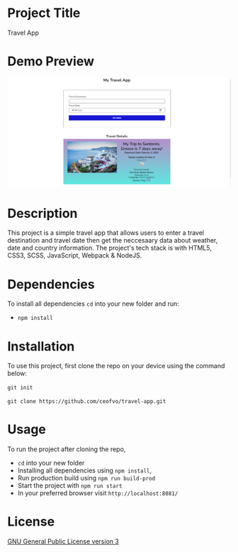 # Project Title

Travel App

# Demo Preview

![Landing Page Preview](https://github.com/ceofvo/travel-app/blob/master/src/client/images/travel-app.PNG)

# Description

This project is a simple travel app that allows users to enter a travel destination and travel date then get the neccesaary data about weather, date and country information. The project's tech stack is with HTML5, CSS3, SCSS, JavaScript, Webpack & NodeJS.  

# Dependencies

To install all dependencies `cd` into your new folder and run:

- `npm install`

# Installation
To use this project, first clone the repo on your device using the command below:

```git init```

```git clone https://github.com/ceofvo/travel-app.git``` 

# Usage

To run the project after cloning the repo, 
 - `cd` into your new folder 
 - Installing all dependencies using `npm install`, 
 - Run production build using `npm run build-prod` 
 - Start the project with `npm run start`
 - In your preferred browser visit `http://localhost:8081/`

# License

[GNU General Public License version 3](https://opensource.org/licenses/GPL-3.0)

